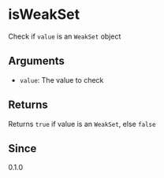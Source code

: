 # isWeakSet

Check if `value` is an `WeakSet` object

## Arguments

- `value`: The value to check

## Returns

Returns `true` if value is an `WeakSet`, else `false`

## Since

0.1.0
